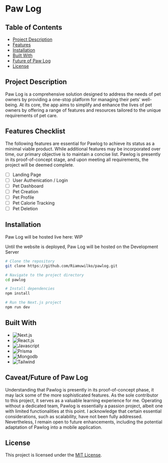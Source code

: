 # Paw Log

## Table of Contents

- [Project Description](#project-description)
- [Features](#features-checklist)
- [Installation](#installation)
- [Built With](#built-with)
- [Future of Paw Log](#future-of-paw-log)
- [License](#license)

## Project Description

Paw Log is a comprehensive solution designed to address the needs of pet owners by providing a one-stop platform for managing their pets' well-being. At its core, the app aims to simplify and enhance the lives of pet owners by offering a range of features and resources tailored to the unique requirements of pet care.

## Features Checklist
The following features are essential for Pawlog to achieve its status as a minimal viable product. While additional features may be incorporated over time, our primary objective is to maintain a concise list. Pawlog is presently in its proof-of-concept stage, and upon meeting all requirements, the project will be deemed complete.
-[ ] Landing Page
-[ ] User Authenication / Login
-[ ] Pet Dashboard
-[ ] Pet Creation
-[ ] Pet Profile 
-[ ] Pet Calorie Tracking 
-[ ] Pet Deletion 

## Installation
Paw Log will be hosted live here: WIP

Until the website is deployed, Paw Log will be hosted on the Development Server
```bash
# Clone the repository
git clone https://github.com/Riamuwilko/pawlog.git

# Navigate to the project directory
cd pawlog

# Install dependencies
npm install

# Run the Next.js project
npm run dev

```

## Built With

* ![Next.js]
* ![React.js]
* ![Javascript]
* ![Prisma]
* ![Mongodb]
* ![Tailwind]

## Caveat/Future of Paw Log
Understanding that Pawlog is presently in its proof-of-concept phase, it may lack some of the more sophisticated features. As the sole contributor to this project, it serves as a valuable learning experience for me. Operating without a dedicated team, Pawlog is essentially a passion project, albeit one with limited functionalities at this point. I acknowledge that certain essential considerations, such as scalability, have not been fully addressed. Nevertheless, I remain open to future enhancements, including the potential adaptation of Pawlog into a mobile application.

## License

This project is licensed under the [MIT License](LICENSE).

[Next.js]: https://img.shields.io/badge/next.js-000000?style=for-the-badge&logo=nextdotjs&logoColor=white
[React.js]: https://img.shields.io/badge/React-20232A?style=for-the-badge&logo=react&logoColor=61DAFB
[Mongodb]: https://img.shields.io/badge/MongoDB-4EA94B?style=for-the-badge&logo=mongodb&logoColor=white
[Prisma]: https://img.shields.io/badge/Prisma-3982CE?style=for-the-badge&logo=Prisma&logoColor=white
[Tailwind]: https://img.shields.io/badge/Tailwind_CSS-38B2AC?style=for-the-badge&logo=tailwind-css&logoColor=white
[Javascript]: https://img.shields.io/badge/JavaScript-323330?style=for-the-badge&logo=javascript&logoColor=F7DF1E

